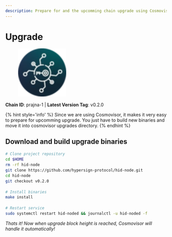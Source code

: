 ```yaml
---
description: Prepare for and the upcomming chain upgrade using Cosmovisor.
---
```


# Upgrade

<figure><img src="https://github.com/takeshi-val/Logo/raw/main/hypersign.png" width="150" alt=""><figcaption></figcaption></figure>

**Chain ID**: prajna-1 | **Latest Version Tag**: v0.2.0 

{% hint style='info' %}
Since we are using Cosmovisor, it makes it very easy to prepare for upcomming upgrade.
You just have to build new binaries and move it into cosmovisor upgrades directory.
{% endhint %}

## Download and build upgrade binaries

```bash
# Clone project repository
cd $HOME
rm -rf hid-node
git clone https://github.com/hypersign-protocol/hid-node.git
cd hid-node
git checkout v0.2.0

# Install binaries
make install

# Restart service
sudo systemctl restart hid-noded && journalctl -u hid-noded -f
```

*Thats it! Now when upgrade block height is reached, Cosmovisor will handle it automatically!*
